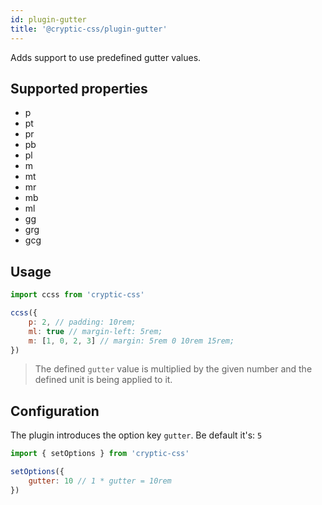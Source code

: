 ```yaml
---
id: plugin-gutter
title: '@cryptic-css/plugin-gutter'
---
```


Adds support to use predefined gutter values.

## Supported properties

- p
- pt
- pr
- pb
- pl
- m
- mt
- mr
- mb
- ml
- gg
- grg
- gcg

## Usage

```js
import ccss from 'cryptic-css'

ccss({
    p: 2, // padding: 10rem;
    ml: true // margin-left: 5rem;
    m: [1, 0, 2, 3] // margin: 5rem 0 10rem 15rem;
})
```

> The defined `gutter` value is multiplied by the given number and the
> defined unit is being applied to it.

## Configuration

The plugin introduces the option key `gutter`. Be default it's: `5`

```js
import { setOptions } from 'cryptic-css'

setOptions({
    gutter: 10 // 1 * gutter = 10rem
})
```
